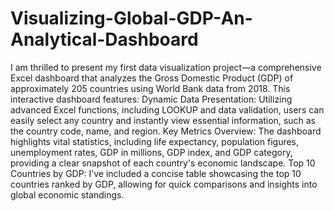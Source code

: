 # Visualizing-Global-GDP-An-Analytical-Dashboard
I am thrilled to present my first data visualization project—a comprehensive Excel dashboard that analyzes the Gross Domestic Product (GDP) of approximately 205 countries using World Bank data from 2018.
This interactive dashboard features:
Dynamic Data Presentation: Utilizing advanced Excel functions, including LOOKUP and data validation, users can easily select any country and instantly view essential information, such as the country code, name, and region.
Key Metrics Overview: The dashboard highlights vital statistics, including life expectancy, population figures, unemployment rates, GDP in millions, GDP index, and GDP category, providing a clear snapshot of each country's economic landscape.
Top 10 Countries by GDP: I’ve included a concise table showcasing the top 10 countries ranked by GDP, allowing for quick comparisons and insights into global economic standings.
